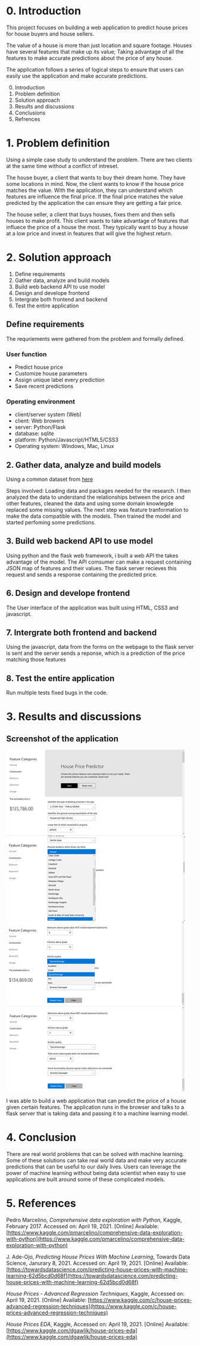# 0. Introduction
This project focuses on building a web application to predict house prices for house buyers and house sellers.

The value of a house is more than just location and square footage. Houses have several features that make up its value; Taking advantage of all the features to make accurate predictions about the price of any house.

The application follows a series of logical steps to ensure that users can easily use the application and make accurate predictions.

0) Introduction
1) Problem definition
2) Solution approach
3) Results and discussions
4) Conclusions
5) Refrences

# 1. Problem definition
Using a simple case study to understand the problem. There are two clients at the same time without a conflict of intreset.

The house buyer, a client that wants to buy their dream home. They have some locations in mind. Now, the client wants to know if the house price matches the value. With the application, they can understand which features are influence the final price. If the final price matches the value predicted by the application the can ensure they are getting a fair price.

The house seller, a client that buys houses, fixes them and then sells houses to make profit. This client wants to take advantage of features that influece the price of a house the most. They typically want to buy a house at a low price and invest in features that will give the highest return.

# 2. Solution approach

1) Define requirements
2) Gather data, analyze and build models
3) Build web backend API to use model
4) Design and develope frontend
7) Intergrate both frontend and backend
8) Test the entire application


## Define requirements
The requriements were gathered from the problem and formally defined.

### User function
* Predict house price
* Customize house parameters
* Assign unique label every prediction
* Save recent predictions

### Operating environment
* client/server system (Web)
* client: Web browers
* server: Python/Flask
* database: sqlite
* platform: Python/Javascript/HTML5/CSS3
* Operating system: Windows, Mac, Linux

## 2. Gather data, analyze and build models
Using a common dataset from [here](https://www.kaggle.com/c/house-prices-advanced-regression-techniques/data)

Steps involved:
Loading data and packages needed for the research. I then
analyzed the data to understand the relationships between the price and other
features, cleaned the data and using some domain knowlegde replaced some
missing values. The next step was feature tranformation to make the data
compatible with the models. Then trained the model and started perfoming
some predictions.

## 3. Build web backend API to use model
Using python and the flask web framework, i built a web API the takes advantage of the model.
The API comsumer can make a request containing JSON map of features and their values. The
flask server recieves this request and sends a response containing the predicted price.

## 6. Design and develope frontend
The User interface of the application was built using HTML, CSS3 and javascript.

## 7. Intergrate both frontend and backend
Using the javascript, data from the forms on the webpage to the flask server is sent
and the server sends a reponse, which is a prediction of the price matching those features

## 8. Test the entire application
Run multiple tests fixed bugs in the code.

# 3. Results and discussions
## Screenshot of the application
![First screenshot](images/screenshot-01.png)
![Second screenshot](images/screenshot-02.png)
![Third screenshot](images/screenshot-04.png)
![Fourth screenshot](images/screenshot-03.png)

I was able to build a web application that can predict the price of a house given certain features. The application runs in the browser and talks to a flask server that is taking data and passing it to a machine learning model.

# 4. Conclusion
There are real world problems that can be solved with machine learning. Some of these solutions can take real world data and make very accurate predictions that can be useful to our daily lives. Users can leverage the power of machine learning without being data scientist when easy to use applications are built around some of these complicated models.

# 5. References

Pedro Marcelino, *Comprehensive data exploration with Python*, Kaggle,  February 2017. Accessed on: April 19, 2021. [Online]
Available: [https://www.kaggle.com/pmarcelino/comprehensive-data-exploration-with-python](https://www.kaggle.com/pmarcelino/comprehensive-data-exploration-with-python)

J. Ade-Ojo, *Predicting House Prices With Machine Learning*, Towards Data Science,  Janurary 8, 2021. Accessed on: April 19, 2021. [Online]
Available: [https://towardsdatascience.com/predicting-house-prices-with-machine-learning-62d5bcd0d68f](https://towardsdatascience.com/predicting-house-prices-with-machine-learning-62d5bcd0d68f)

*House Prices - Advanced Regression Techniques*, Kaggle, Accessed on: April 19, 2021. [Online]
Available: [https://www.kaggle.com/c/house-prices-advanced-regression-techniques](https://www.kaggle.com/c/house-prices-advanced-regression-techniques)

*House Prices EDA*, Kaggle, Accessed on: April 19, 2021. [Online]
Available: [https://www.kaggle.com/dgawlik/house-prices-eda](https://www.kaggle.com/dgawlik/house-prices-eda)
